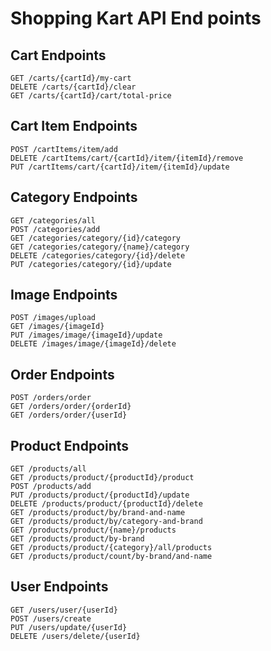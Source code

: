 # Shopping Kart API End points

## Cart Endpoints
```
GET /carts/{cartId}/my-cart
DELETE /carts/{cartId}/clear
GET /carts/{cartId}/cart/total-price
```

## Cart Item Endpoints
```
POST /cartItems/item/add
DELETE /cartItems/cart/{cartId}/item/{itemId}/remove
PUT /cartItems/cart/{cartId}/item/{itemId}/update
```

## Category Endpoints
```
GET /categories/all
POST /categories/add
GET /categories/category/{id}/category
GET /categories/category/{name}/category
DELETE /categories/category/{id}/delete
PUT /categories/category/{id}/update
```

## Image Endpoints
```
POST /images/upload
GET /images/{imageId}
PUT /images/image/{imageId}/update
DELETE /images/image/{imageId}/delete
```

## Order Endpoints
```
POST /orders/order
GET /orders/order/{orderId}
GET /orders/order/{userId}
```

## Product Endpoints
```
GET /products/all
GET /products/product/{productId}/product
POST /products/add
PUT /products/product/{productId}/update
DELETE /products/product/{productId}/delete
GET /products/product/by/brand-and-name
GET /products/product/by/category-and-brand
GET /products/product/{name}/products
GET /products/product/by-brand
GET /products/product/{category}/all/products
GET /products/product/count/by-brand/and-name
```

## User Endpoints
```
GET /users/user/{userId}
POST /users/create
PUT /users/update/{userId}
DELETE /users/delete/{userId}
```
